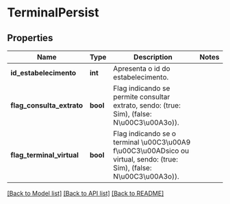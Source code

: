 # TerminalPersist

## Properties
Name | Type | Description | Notes
------------ | ------------- | ------------- | -------------
**id_estabelecimento** | **int** | Apresenta o id do estabelecimento. | 
**flag_consulta_extrato** | **bool** | Flag indicando se permite consultar extrato, sendo: (true: Sim), (false: N\u00C3\u00A3o)). | 
**flag_terminal_virtual** | **bool** | Flag indicando se o terminal \u00C3\u00A9 f\u00C3\u00ADsico ou virtual, sendo: (true: Sim), (false: N\u00C3\u00A3o)). | 

[[Back to Model list]](../README.md#documentation-for-models) [[Back to API list]](../README.md#documentation-for-api-endpoints) [[Back to README]](../README.md)


